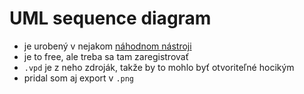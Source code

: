 # UML sequence diagram
- je urobený v nejakom [náhodnom nástroji](visual-paradigm.com)
- je to free, ale treba sa tam zaregistrovať
- `.vpd` je z neho zdroják, takže by to mohlo byť otvoriteľné hocikým
- pridal som aj export v `.png`
